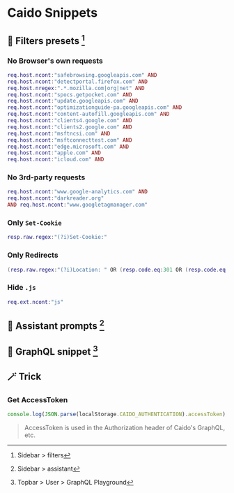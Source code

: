 # Caido Snippets
## 🔎 Filters presets [^1]
[^1]: Sidebar > filters
### No Browser's own requests
```lua
req.host.ncont:"safebrowsing.googleapis.com" AND 
req.host.ncont:"detectportal.firefox.com" AND 
req.host.nregex:".*.mozilla.com|org|net" AND 
req.host.ncont:"spocs.getpocket.com" AND 
req.host.ncont:"update.googleapis.com" AND 
req.host.ncont:"optimizationguide-pa.googleapis.com" AND 
req.host.ncont:"content-autofill.googleapis.com" AND 
req.host.ncont:"clients4.google.com" AND 
req.host.ncont:"clients2.google.com" AND 
req.host.ncont:"msftncsi.com" AND 
req.host.ncont:"msftconnecttest.com" AND 
req.host.ncont:"edge.microsoft.com" AND 
req.host.ncont:"apple.com" AND 
req.host.ncont:"icloud.com" AND 
```

### No 3rd-party requests

```lua
req.host.ncont:"www.google-analytics.com" AND
req.host.ncont:"darkreader.org"
AND req.host.ncont:"www.googletagmanager.com"
```

### Only `Set-Cookie`
```lua
resp.raw.regex:"(?i)Set-Cookie:"
```

### Only Redirects
```lua
(resp.raw.regex:"(?i)Location: " OR (resp.code.eq:301 OR (resp.code.eq:302 OR (resp.code.eq:307 OR resp.code.eq:308))))
```

### Hide `.js`
```lua
req.ext.ncont:"js"
```

## 🤖 Assistant prompts [^2]
[^2]: Sidebar > assistant

## 🔩 GraphQL snippet [^3]
[^3]: Topbar > User > GraphQL Playground

## 🪄 Trick
### Get AccessToken

```javascript
console.log(JSON.parse(localStorage.CAIDO_AUTHENTICATION).accessToken)
```

> AccessToken is used in the Authorization header of Caido's GraphQL, etc.
